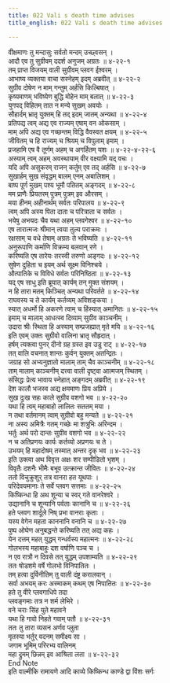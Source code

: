 ```yaml
---
title: 022 Vali s death time advises
title_english: 022 Vali s death time advises

---
```

<div class="audioEmbed"  caption="श्रीराम-हरिसीताराममूर्ति-घनपाठिभ्यां वचनम्" src="https://archive.org/download/Ramayana-recitation-Sriram-harisItArAmamUrti-Ghanapaati-v2/Kanda_4/Kanda_4_KSK-022-Vali_Maranam.mp3"></div>

वीक्षमाणः तु मन्दासुः सर्वतो मन्दम् उच्छ्वसन् ।  
आदौ एव तु सुग्रीवम् ददर्श अनुजम् अग्रतः ॥ ४-२२-१  
तम् प्राप्त विजयम् वाली सुग्रीवम् प्लवग ईश्वरम् ।  
आभाष्य व्यक्तया वाचा सस्नेहम् इदम् अब्रवीत् ॥ ४-२२-२  
सुग्रीव दोषेण न माम् गन्तुम् अर्हसि किल्बिषात् ।  
कृष्यमाणम् भविष्येण बुद्धि मोहेन माम् बलात् ॥ ४-२२-३  
युगपद् विहितम् तात न मन्ये सुखम् अवयोः ।  
सौहार्दम् भ्रातृ युक्तम् हि तद् इदम् जातम् अन्यथा ॥ ४-२२-४  
प्रतिपद्य त्वम् अद्य एव राज्यम् एषाम् वन ओकसाम् ।  
माम् अपि अद्य एव गच्छन्तम् विद्धि वैवस्वत क्षयम् ॥ ४-२२-५  
जीवितम् च हि राज्यम् च श्रियम् च विपुलाम् इमाम् ।  
प्रजहामि एष वै तूर्णम् अहम् च अगर्हितम् यशः ॥ ४-२२-४-२२-६  
अस्याम् त्वम् अहम् अवस्थायाम् वीर वक्ष्यामि यद् वचः ।  
यदि अपि असुकरम् राजन् कर्तुम् एव तद् अर्हसि ॥ ४-२२-७  
सुखार्हम् सुख संवृद्धम् बालम् एनम् अबालिशम् ।  
बाष्प पूर्ण मुखम् पश्य भूमौ पतितम् अङ्गदम् ॥ ४-२२-८  
मम प्राणैः प्रियतरम् पुत्रम् पुत्रम् इव औरसम् ।  
मया हीनम् अहीनार्थम् सर्वतः परिपालय ॥ ४-२२-९  
त्वम् अपि अस्य पिता दाता च परित्राता च सर्वतः ।  
भयेषु अभयदः चैव यथा अहम् प्लवगेश्वर ॥ ४-२२-१०  
एष तारात्मजः श्रीमान् त्वया तुल्य पराक्रमः ।  
रक्षसाम् च वधे तेषाम् अग्रतः ते भविष्यति ॥ ४-२२-११  
अनुरूपाणि कर्माणि विक्रम्य बलवान् रणे ।  
करिष्यति एष तारेयः तरस्वी तरुणो अङ्गदः ॥ ४-२२-१२  
सुषेण दुहिता च इयम् अर्थ सूक्ष्म विनिश्चये ।  
औत्पातिके च विविधे सर्वतः परिनिष्ठिता ॥ ४-२२-१३  
यद् एष साधु इति ब्रूयात् कार्यम् तन् मुक्त संशयम् ।  
न हि तारा मतम् किञ्चित् अन्यथा परिवर्तते ॥ ४-२२-१४  
राघवस्य च ते कार्यम् कर्तव्यम् अविशङ्कया ।  
स्यात् अधर्मो हि अकरणे त्वाम् च हिंस्यात् अमानितः ॥ ४-२२-१५  
इमाम् च मालाम् आधत्स्व दिव्याम् सुग्रीव काञ्चनीम् ।  
उदारा श्रीः स्थिता हि अस्याम् सम्प्रजह्यात् मृते मयि ॥ ४-२२-१६  
इति एवम् उक्तः सुग्रीवो वालिना भ्रातृ सौहृदात् ।  
हर्षम् त्यक्त्वा पुनर् दीनो ग्रह ग्रस्त इव उडु राट् ॥ ४-२२-१७  
तत् वालि वचनात् शान्तः कुर्वन् युक्तम् अतन्द्रितः ।  
जग्राह सो अभ्यनुज्ञातो मालाम् ताम् चैव काञ्चनीम् ॥ ४-२२-१८  
ताम् मालाम् काञ्चनीम् दत्त्वा वाली दृष्ट्वा आत्मजम् स्थितम् ।  
संसिद्धः प्रेत्य भावाय स्नेहात् अङ्गदम् अब्रवीत् ॥ ४-२२-१९  
देश कालौ भजस्व अद्य क्षममाणः प्रिय अप्रिये ।  
सुख दुःख सहः काले सुग्रीव वशगो भव ॥ ४-२२-२०  
यथा हि त्वम् महाबाहो लालितः सततम् मया ।  
न तथा वर्तमानम् त्वाम् सुग्रीवो बहु मन्यते ॥ ४-२२-२१  
ना अस्य अमित्रैः गतम् गच्छेः मा शत्रुभिः अरिन्दम ।  
भर्तुः अर्थ परो दान्तः सुग्रीव वशगो भव ॥ ४-२२-२२  
न च अतिप्रणयः कार्यः कर्तव्यो अप्रणयः च ते ।  
उभयम् हि महादोषम् तस्मात् अन्तर दृक् भव ॥ ४-२२-२३  
इति उक्त्वा अथ विवृत्त अक्षः शर सम्पीडितो भृशम् ।  
विवृतैः दशनैः भीमैः बभूव उत्क्रान्त जीवितः ॥ ४-२२-२४  
ततो विचुक्रुशुर् तत्र वानरा हत यूथपाः ।  
परिदेवयमानाः ते सर्वे प्लवग सत्तमाः ॥ ४-२२-२५  
किष्किन्धा हि अथ शून्या च स्वर् गते वानरेश्वरे ।  
उद्यानानि च शून्यानि पर्वताः कानानि च ॥ ४-२२-२६  
हते प्लवग शार्दूले निष् प्रभा वानराः कृताः ।  
यस्य वेगेन महता काननानि वनानि च ॥ ४-२२-२७  
पुष्प ओघेण अनुबद्धन्ते करिष्यति तत् अद्य कहः ।  
येन दत्तम् महत् युद्धम् गन्धर्वस्य महात्मनः ॥ ४-२२-२८  
गोलभस्य महाबाहुः दश वर्षाणि पञ्च च ।  
न एव रात्रौ न दिवसे तत् युद्धम् उपशाम्यति ॥ ४-२२-२९  
ततः षोडशमे वर्षे गोलभो विनिपातितः ।  
तम् हत्वा दुर्विनीतिम् तु वाली दंष्ट्र करालवान् ।  
सर्वा अभयम् करः अस्माकम् कथम् एष निपातितः ॥ ४-२२-३०  
हते तु वीरे प्लवगाधिपे तदा  
प्लवङ्गमाः तत्र न शर्म लेभिरे ।  
वने चराः सिंह युते महावने  
यथा हि गावो निहते गवाम् पतौ ॥ ४-२२-३१  
ततः तु तारा व्यसन अर्णव प्लुता  
मृतस्या भर्तुर् वदनम् समीक्ष्य सा ।  
जगाम भूमिम् परिरभ्य वालिनम्  
महा द्रुमम् छिन्नम् इव आश्रिता लता ॥ ४-२२-३२  
End Note  
इति वाल्मीकि रामायणे आदि काव्ये किष्किन्ध काण्डे द्वा विंशः सर्गः